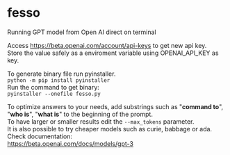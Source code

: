 # fesso
Running GPT model from Open AI direct on terminal

Access https://beta.openai.com/account/api-keys to get new api key. <br>
Store the value safely as a enviroment variable using OPENAI_API_KEY as key.

To generate binary file run pyinstaller.<br>
`python -m pip install pyinstaller`<br>
Run the command to get binary:<br>
`pyinstaller --onefile fesso.py`<br>

To optimize answers to your needs, add substrings such as "**command to**", "**who is**", "**what is**" to the beginning of the prompt.<br>
To have larger or smaller results edit the `--max_tokens` parameter.<br>
It is also possible to try cheaper models such as curie, babbage or ada. Check documentation: <br>
https://beta.openai.com/docs/models/gpt-3